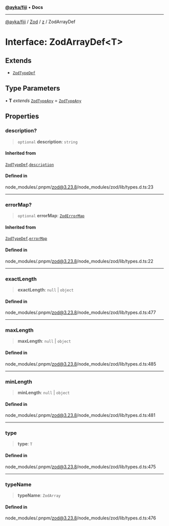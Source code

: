 [**@ayka/fiji**](../../../../../README.md) • **Docs**

***

[@ayka/fiji](../../../../../globals.md) / [Zod](../../../README.md) / [z](../README.md) / ZodArrayDef

# Interface: ZodArrayDef\<T\>

## Extends

- [`ZodTypeDef`](ZodTypeDef.md)

## Type Parameters

• **T** *extends* [`ZodTypeAny`](../type-aliases/ZodTypeAny.md) = [`ZodTypeAny`](../type-aliases/ZodTypeAny.md)

## Properties

### description?

> `optional` **description**: `string`

#### Inherited from

[`ZodTypeDef`](ZodTypeDef.md).[`description`](ZodTypeDef.md#description)

#### Defined in

node\_modules/.pnpm/zod@3.23.8/node\_modules/zod/lib/types.d.ts:23

***

### errorMap?

> `optional` **errorMap**: [`ZodErrorMap`](../type-aliases/ZodErrorMap.md)

#### Inherited from

[`ZodTypeDef`](ZodTypeDef.md).[`errorMap`](ZodTypeDef.md#errormap)

#### Defined in

node\_modules/.pnpm/zod@3.23.8/node\_modules/zod/lib/types.d.ts:22

***

### exactLength

> **exactLength**: `null` \| `object`

#### Defined in

node\_modules/.pnpm/zod@3.23.8/node\_modules/zod/lib/types.d.ts:477

***

### maxLength

> **maxLength**: `null` \| `object`

#### Defined in

node\_modules/.pnpm/zod@3.23.8/node\_modules/zod/lib/types.d.ts:485

***

### minLength

> **minLength**: `null` \| `object`

#### Defined in

node\_modules/.pnpm/zod@3.23.8/node\_modules/zod/lib/types.d.ts:481

***

### type

> **type**: `T`

#### Defined in

node\_modules/.pnpm/zod@3.23.8/node\_modules/zod/lib/types.d.ts:475

***

### typeName

> **typeName**: `ZodArray`

#### Defined in

node\_modules/.pnpm/zod@3.23.8/node\_modules/zod/lib/types.d.ts:476
